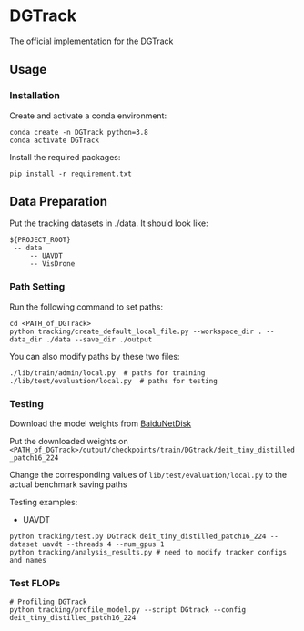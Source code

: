 # DGTrack
The official implementation for the DGTrack


## Usage
### Installation
Create and activate a conda environment:
```
conda create -n DGTrack python=3.8
conda activate DGTrack
```

Install the required packages:
```
pip install -r requirement.txt
```

## Data Preparation
Put the tracking datasets in ./data. It should look like:
   ```
   ${PROJECT_ROOT}
    -- data
        -- UAVDT
        -- VisDrone
   ```

### Path Setting
Run the following command to set paths:
```
cd <PATH_of_DGTrack>
python tracking/create_default_local_file.py --workspace_dir . --data_dir ./data --save_dir ./output
```
You can also modify paths by these two files:
```
./lib/train/admin/local.py  # paths for training
./lib/test/evaluation/local.py  # paths for testing
```

### Testing
Download the model weights from [BaiduNetDisk](https://pan.baidu.com/s/1rhHj_ZLqGjT7z27rdozKlQ?pwd=eifm (eifm))

Put the downloaded weights on `<PATH_of_DGTrack>/output/checkpoints/train/DGtrack/deit_tiny_distilled_patch16_224`

Change the corresponding values of `lib/test/evaluation/local.py` to the actual benchmark saving paths

 Testing examples:
- UAVDT
```
python tracking/test.py DGtrack deit_tiny_distilled_patch16_224 --dataset uavdt --threads 4 --num_gpus 1
python tracking/analysis_results.py # need to modify tracker configs and names
```

### Test FLOPs
```
# Profiling DGTrack
python tracking/profile_model.py --script DGtrack --config deit_tiny_distilled_patch16_224
```


